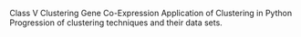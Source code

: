 Class V
Clustering
Gene Co-Expression Application of Clustering in Python
Progression of clustering techniques and their data sets.
